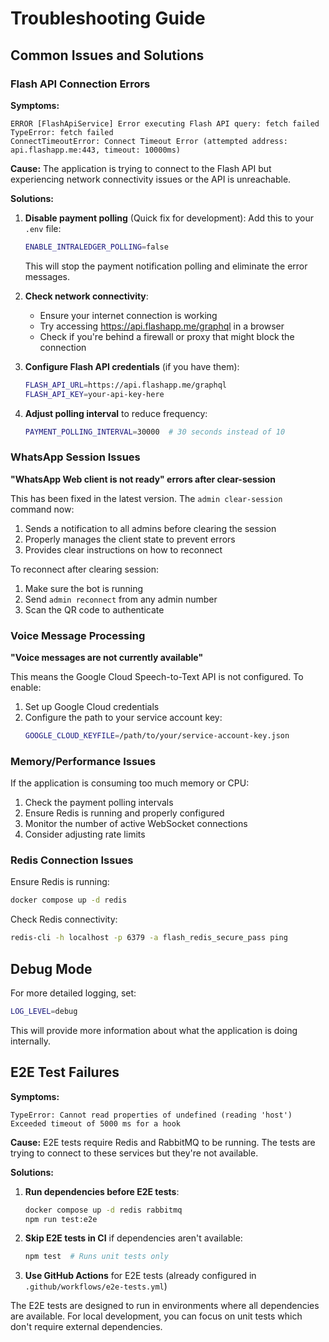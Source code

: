 # Troubleshooting Guide

## Common Issues and Solutions

### Flash API Connection Errors

**Symptoms:**
```
ERROR [FlashApiService] Error executing Flash API query: fetch failed
TypeError: fetch failed
ConnectTimeoutError: Connect Timeout Error (attempted address: api.flashapp.me:443, timeout: 10000ms)
```

**Cause:**
The application is trying to connect to the Flash API but experiencing network connectivity issues or the API is unreachable.

**Solutions:**

1. **Disable payment polling** (Quick fix for development):
   Add this to your `.env` file:
   ```bash
   ENABLE_INTRALEDGER_POLLING=false
   ```
   This will stop the payment notification polling and eliminate the error messages.

2. **Check network connectivity**:
   - Ensure your internet connection is working
   - Try accessing https://api.flashapp.me/graphql in a browser
   - Check if you're behind a firewall or proxy that might block the connection

3. **Configure Flash API credentials** (if you have them):
   ```bash
   FLASH_API_URL=https://api.flashapp.me/graphql
   FLASH_API_KEY=your-api-key-here
   ```

4. **Adjust polling interval** to reduce frequency:
   ```bash
   PAYMENT_POLLING_INTERVAL=30000  # 30 seconds instead of 10
   ```

### WhatsApp Session Issues

**"WhatsApp Web client is not ready" errors after clear-session**

This has been fixed in the latest version. The `admin clear-session` command now:
1. Sends a notification to all admins before clearing the session
2. Properly manages the client state to prevent errors
3. Provides clear instructions on how to reconnect

To reconnect after clearing session:
1. Make sure the bot is running
2. Send `admin reconnect` from any admin number
3. Scan the QR code to authenticate

### Voice Message Processing

**"Voice messages are not currently available"**

This means the Google Cloud Speech-to-Text API is not configured. To enable:
1. Set up Google Cloud credentials
2. Configure the path to your service account key:
   ```bash
   GOOGLE_CLOUD_KEYFILE=/path/to/your/service-account-key.json
   ```

### Memory/Performance Issues

If the application is consuming too much memory or CPU:
1. Check the payment polling intervals
2. Ensure Redis is running and properly configured
3. Monitor the number of active WebSocket connections
4. Consider adjusting rate limits

### Redis Connection Issues

Ensure Redis is running:
```bash
docker compose up -d redis
```

Check Redis connectivity:
```bash
redis-cli -h localhost -p 6379 -a flash_redis_secure_pass ping
```

## Debug Mode

For more detailed logging, set:
```bash
LOG_LEVEL=debug
```

This will provide more information about what the application is doing internally.

## E2E Test Failures

**Symptoms:**
```
TypeError: Cannot read properties of undefined (reading 'host')
Exceeded timeout of 5000 ms for a hook
```

**Cause:**
E2E tests require Redis and RabbitMQ to be running. The tests are trying to connect to these services but they're not available.

**Solutions:**

1. **Run dependencies before E2E tests**:
   ```bash
   docker compose up -d redis rabbitmq
   npm run test:e2e
   ```

2. **Skip E2E tests in CI** if dependencies aren't available:
   ```bash
   npm test  # Runs unit tests only
   ```

3. **Use GitHub Actions** for E2E tests (already configured in `.github/workflows/e2e-tests.yml`)

The E2E tests are designed to run in environments where all dependencies are available. For local development, you can focus on unit tests which don't require external dependencies.